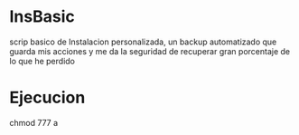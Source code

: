 # InsBasic
scrip basico de Instalacion personalizada, un backup automatizado que guarda mis acciones y me da la seguridad de recuperar gran porcentaje de lo que he perdido

# Ejecucion
chmod 777 a
